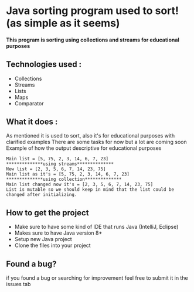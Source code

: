 # Java sorting  program used to sort! (as simple as it seems)
#### This program is sorting using collections and streams for educational purposes 

## Technologies used :
* Collections
* Streams
* Lists
* Maps
* Comparator

## What it does :
  As mentioned it is used to sort, also it's for educational purposes with clarified examples 
  There are some tasks for now but a lot are coming soon
  Example of how the output descriptive for educational purposes 
``` 
Main list = [5, 75, 2, 3, 14, 6, 7, 23]
**************using streams**************
New list = [2, 3, 5, 6, 7, 14, 23, 75]
Main list as it's = [5, 75, 2, 3, 14, 6, 7, 23]
**************using collection**************
Main list changed now it's = [2, 3, 5, 6, 7, 14, 23, 75]
List is mutable so we should keep in mind that the list could be changed after initializing.

```

## How to get the project 
* Make sure to have some kind of IDE that runs Java (IntelliJ, Eclipse)
* Makes sure to have Java version 8+
* Setup new Java project
* Clone the files into your project

## Found a bug?
  if you found a bug or searching for improvement feel free to submit it in the issues tab 
